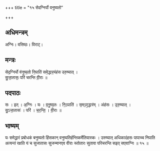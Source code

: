 +++
title = "१५ सेदग्निर्यो वनुष्यतो"

+++
## अधिमन्त्रम्
अग्निः। वसिष्ठः। विराट्।

## मन्त्रः
सेद॒ग्निर्यो व॑नुष्य॒तो नि॒पाति॑ समे॒द्धार॒मंह॑स उरु॒ष्यात् ।  
सु॒जा॒तासः॒ परि॑ चरन्ति वी॒राः ॥

## पदपाठः
सः । इत् । अ॒ग्निः । यः । व॒नु॒ष्य॒तः । नि॒ऽपाति॑ । स॒म्ऽए॒द्धार॑म् । अंह॑सः । उ॒रु॒ष्यात् ।  
सु॒ऽजा॒तासः॑ । परि॑ । च॒र॒न्ति॒ । वी॒राः ॥

## भाष्यम्
यः समेद्धारं प्रबोधकं बनुष्यतो हिंसकान् वनुष्यतिर्हन्तिकर्मेतियास्कः । उरुष्यात् अधिकादंहसः पापाच्च निपाति अत्यन्तं रक्षति यं च सुजातासः सुजन्मानएव वीराः स्तोतारः सुतावा परिचरन्ति सइत् सएवाग्निः ॥ १५ ॥